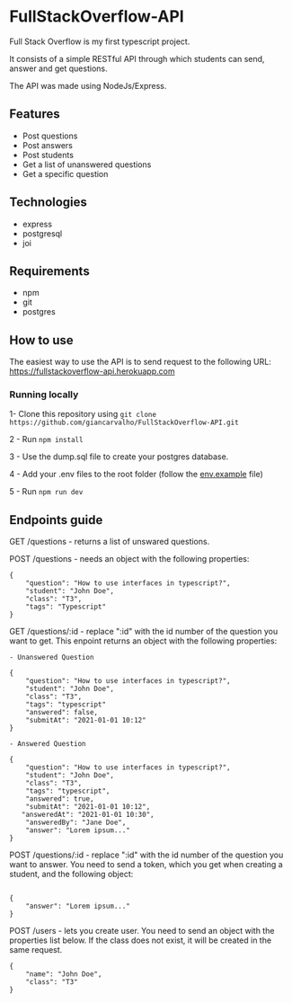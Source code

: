 # FullStackOverflow-API

Full Stack Overflow is my first typescript project.

It consists of a simple RESTful API through which students can send, answer and get questions. 

The API was made using NodeJs/Express. 

## Features

- Post questions
- Post answers
- Post students
- Get a list of unanswered questions
- Get a specific question

## Technologies

- express
- postgresql 
- joi


## Requirements

- npm
- git
- postgres

## How to use

The easiest way to use the API is to send request to the following URL: https://fullstackoverflow-api.herokuapp.com

### Running locally

1- Clone this repository using ```git clone https://github.com/giancarvalho/FullStackOverflow-API.git```

2 - Run ```npm install``` 

3 - Use the dump.sql file to create your postgres database.

4 - Add your .env files to the root folder (follow the [env.example](https://github.com/giancarvalho/FullStackOverflow-API/blob/d480e7899a1ef3f200ff428fabcc8554e3fccc42/.env.example) file)

5 - Run ```npm run dev```


## Endpoints guide

GET /questions - returns a list of unswared questions.

POST /questions - needs an object with the following properties:

```
{
	"question": "How to use interfaces in typescript?",
	"student": "John Doe",
	"class": "T3",
	"tags": "Typescript"
}

```
GET /questions/:id - replace ":id" with the id number of the question you want to get. This enpoint returns an object with the following properties:

```
- Unanswered Question

{
	"question": "How to use interfaces in typescript?",
	"student": "John Doe",
	"class": "T3",
	"tags": "typescript"
	"answered": false,
	"submitAt": "2021-01-01 10:12"
}

- Answered Question

{
	"question": "How to use interfaces in typescript?",
	"student": "John Doe",
	"class": "T3",
	"tags": "typescript",
	"answered": true,
	"submitAt": "2021-01-01 10:12",
   "answeredAt": "2021-01-01 10:30",
	"answeredBy": "Jane Doe",
	"answer": "Lorem ipsum..." 
}

```

POST /questions/:id - replace ":id" with the id number of the question you want to answer. You need to send a token, which you get when creating a student, and the following object:

```

{
	"answer": "Lorem ipsum..." 
}

```

POST /users - lets you create user. You need to send an object with the properties list below. If the class does not exist, it will be created in the same request.

```
{
	"name": "John Doe",
	"class": "T3" 
}

```
